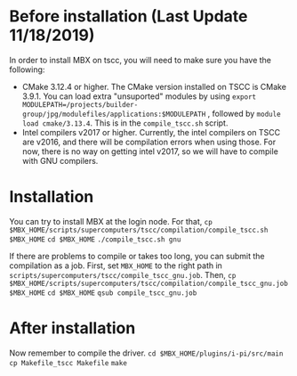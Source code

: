 # Before installation (Last Update 11/18/2019)
In order to install MBX on tscc, you will need to make sure you have the following:
- CMake 3.12.4 or higher. The CMake version installed on TSCC is CMake 3.9.1. You can load extra "unsuported" modules by using `export MODULEPATH=/projects/builder-group/jpg/modulefiles/applications:$MODULEPATH` , followed by `module load cmake/3.13.4`. This is in the `compile_tscc.sh` script.
- Intel compilers v2017 or higher. Currently, the intel compilers on TSCC are v2016, and there will be compilation errors when using those. For now, there is no way on getting intel v2017, so we will have to compile with GNU compilers.

# Installation
You can try to install MBX at the login node. For that,
`cp $MBX_HOME/scripts/supercomputers/tscc/compilation/compile_tscc.sh $MBX_HOME`
`cd $MBX_HOME`
`./compile_tscc.sh gnu`

If there are problems to compile or takes too long, you can submit the compilation as a job.
First, set `MBX_HOME` to the right path in `scripts/supercomputers/tscc/compile_tscc_gnu.job`.
Then,
`cp $MBX_HOME/scripts/supercomputers/tscc/compilation/compile_tscc_gnu.job $MBX_HOME`
`cd $MBX_HOME`
`qsub compile_tscc_gnu.job`

# After installation
Now remember to compile the driver.
`cd $MBX_HOME/plugins/i-pi/src/main`
`cp Makefile_tscc Makefile`
`make`
